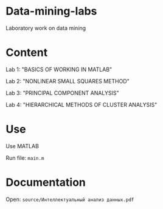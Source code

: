 # Data-mining-labs
Laboratory work on data mining

# Content

  Lab 1: "BASICS OF WORKING IN MATLAB"

  Lab 2: "NONLINEAR SMALL SQUARES METHOD"

  Lab 3: "PRINCIPAL COMPONENT ANALYSIS"

  Lab 4: "HIERARCHICAL METHODS OF CLUSTER ANALYSIS"

# Use

Use MATLAB

Run file: `main.m`

# Documentation

Open: `source/Интеллектуальный анализ данных.pdf`